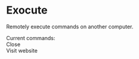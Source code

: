 # Exocute
Remotely execute commands on another computer.

Current commands:                                                                                                                  
Close                                                                                                                             
Visit website
